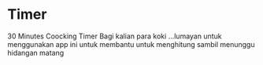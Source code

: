 # Timer
30 Minutes Coocking Timer
Bagi kalian para koki ...lumayan untuk menggunakan app ini untuk membantu untuk menghitung sambil menunggu hidangan matang
